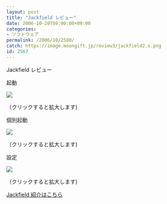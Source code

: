 ```yaml
---
layout: post
title: "Jackfield レビュー"
date: 2006-10-20T09:00:00+09:00
categories:
- ソフトウェア
permalink: /2006/10/2580/
catch: https://image.moongift.jp/review3/jackfield2.s.png
id: 2567
---
```

Jackfield レビュー  
<!--more-->

起動

  

[![](https://image.moongift.jp/review3/jackfield1.s.png)](https://image.moongift.jp/review3/jackfield1.png)  
  
（クリックすると拡大します)

  

個別起動

  

[![](https://image.moongift.jp/review3/jackfield2.s.png)](https://image.moongift.jp/review3/jackfield2.png)  
  
（クリックすると拡大します)

  

設定

  

[![](https://image.moongift.jp/review3/jackfield3.s.png)](https://image.moongift.jp/review3/jackfield3.png)  
  
（クリックすると拡大します)

  

[Jackfield 紹介はこちら](http://fw.moongift.jp/intro/i-2579.html)

